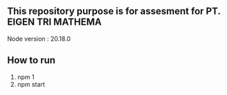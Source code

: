 ## This repository purpose is for assesment for PT. EIGEN TRI MATHEMA

Node version : 20.18.0

## How to run

1. npm 1
2. npm start
